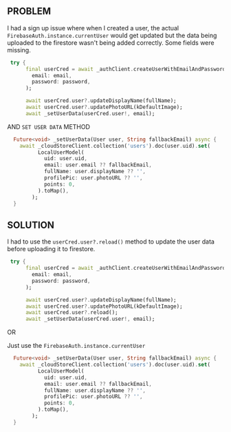 ## PROBLEM

I had a sign up issue where when I created a user, the actual `FirebaseAuth.instance.currentUser` would get updated but 
the data being uploaded to the firestore wasn't being added correctly. Some fields were missing.

```dart
 try {
      final userCred = await _authClient.createUserWithEmailAndPassword(
        email: email,
        password: password,
      );

      await userCred.user?.updateDisplayName(fullName);
      await userCred.user?.updatePhotoURL(kDefaultImage);
      await _setUserData(userCred.user!, email);
```
AND `SET USER DATA` METHOD
```dart
  Future<void> _setUserData(User user, String fallbackEmail) async {
    await _cloudStoreClient.collection('users').doc(user.uid).set(
          LocalUserModel(
            uid: user.uid,
            email: user.email ?? fallbackEmail,
            fullName: user.displayName ?? '',
            profilePic: user.photoURL ?? '',
            points: 0,
          ).toMap(),
        );
  }
```

## SOLUTION

I had to use the `userCred.user?.reload()` method to update the user data before uploading it to firestore.

```dart
 try {
      final userCred = await _authClient.createUserWithEmailAndPassword(
        email: email,
        password: password,
      );

      await userCred.user?.updateDisplayName(fullName);
      await userCred.user?.updatePhotoURL(kDefaultImage);
      await userCred.user?.reload();
      await _setUserData(userCred.user!, email);
```

OR

Just use the `FirebaseAuth.instance.currentUser`

```dart
  Future<void> _setUserData(User user, String fallbackEmail) async {
    await _cloudStoreClient.collection('users').doc(user.uid).set(
          LocalUserModel(
            uid: user.uid,
            email: user.email ?? fallbackEmail,
            fullName: user.displayName ?? '',
            profilePic: user.photoURL ?? '',
            points: 0,
          ).toMap(),
        );
  }
```